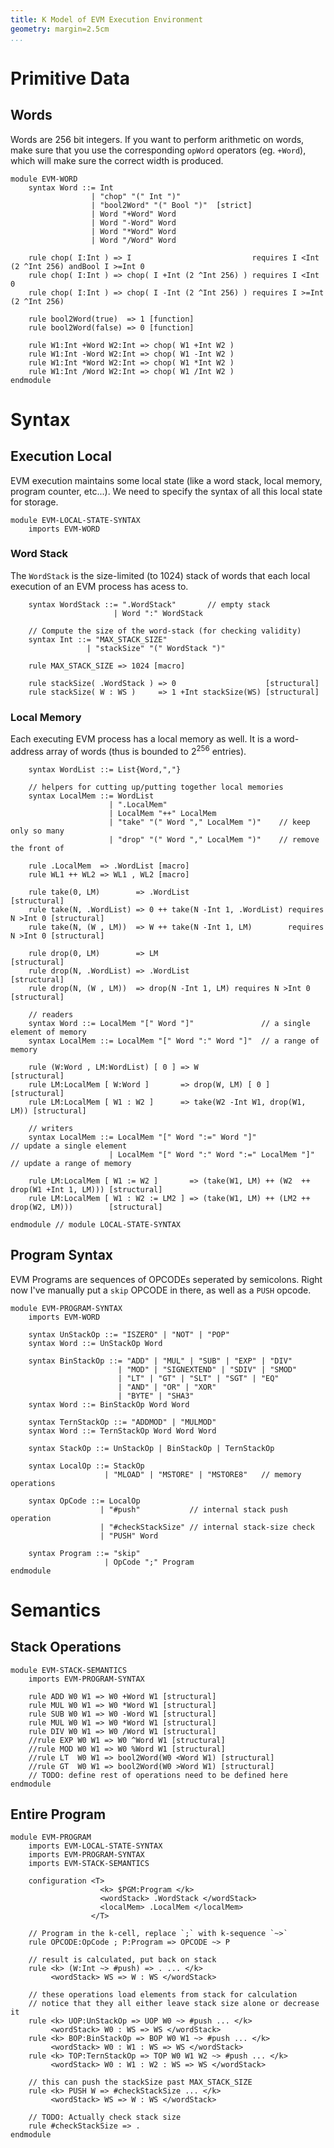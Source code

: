 ```yaml
---
title: K Model of EVM Execution Environment
geometry: margin=2.5cm
...
```



Primitive Data
==============

Words
-----

Words are 256 bit integers. If you want to perform arithmetic on words, make
sure that you use the corresponding `opWord` operators (eg. `+Word`), which will
make sure the correct width is produced.

```k
module EVM-WORD
    syntax Word ::= Int
                  | "chop" "(" Int ")"
                  | "bool2Word" "(" Bool ")"  [strict]
                  | Word "+Word" Word
                  | Word "-Word" Word
                  | Word "*Word" Word
                  | Word "/Word" Word

    rule chop( I:Int ) => I                           requires I <Int (2 ^Int 256) andBool I >=Int 0
    rule chop( I:Int ) => chop( I +Int (2 ^Int 256) ) requires I <Int 0
    rule chop( I:Int ) => chop( I -Int (2 ^Int 256) ) requires I >=Int (2 ^Int 256)

    rule bool2Word(true)  => 1 [function]
    rule bool2Word(false) => 0 [function]

    rule W1:Int +Word W2:Int => chop( W1 +Int W2 )
    rule W1:Int -Word W2:Int => chop( W1 -Int W2 )
    rule W1:Int *Word W2:Int => chop( W1 *Int W2 )
    rule W1:Int /Word W2:Int => chop( W1 /Int W2 )
endmodule
```


Syntax
======

Execution Local
---------------

EVM execution maintains some local state (like a word stack, local memory,
program counter, etc...). We need to specify the syntax of all this local state
for storage.

```k
module EVM-LOCAL-STATE-SYNTAX
    imports EVM-WORD
```

### Word Stack

The `WordStack` is the size-limited (to 1024) stack of words that each local
execution of an EVM process has acess to.

```k
    syntax WordStack ::= ".WordStack"       // empty stack
                       | Word ":" WordStack

    // Compute the size of the word-stack (for checking validity)
    syntax Int ::= "MAX_STACK_SIZE"
                 | "stackSize" "(" WordStack ")"

    rule MAX_STACK_SIZE => 1024 [macro]

    rule stackSize( .WordStack ) => 0                    [structural]
    rule stackSize( W : WS )     => 1 +Int stackSize(WS) [structural]
```

### Local Memory

Each executing EVM process has a local memory as well. It is a word-address
array of words (thus is bounded to $2^256$ entries).

```k
    syntax WordList ::= List{Word,","}

    // helpers for cutting up/putting together local memories
    syntax LocalMem ::= WordList
                      | ".LocalMem"
                      | LocalMem "++" LocalMem
                      | "take" "(" Word "," LocalMem ")"    // keep only so many
                      | "drop" "(" Word "," LocalMem ")"    // remove the front of

    rule .LocalMem  => .WordList [macro]
    rule WL1 ++ WL2 => WL1 , WL2 [macro]

    rule take(0, LM)        => .WordList                                        [structural]
    rule take(N, .WordList) => 0 ++ take(N -Int 1, .WordList) requires N >Int 0 [structural]
    rule take(N, (W , LM))  => W ++ take(N -Int 1, LM)        requires N >Int 0 [structural]

    rule drop(0, LM)        => LM                                   [structural]
    rule drop(N, .WordList) => .WordList                            [structural]
    rule drop(N, (W , LM))  => drop(N -Int 1, LM) requires N >Int 0 [structural]

    // readers
    syntax Word ::= LocalMem "[" Word "]"               // a single element of memory
    syntax LocalMem ::= LocalMem "[" Word ":" Word "]"  // a range of memory

    rule (W:Word , LM:WordList) [ 0 ] => W                              [structural]
    rule LM:LocalMem [ W:Word ]       => drop(W, LM) [ 0 ]              [structural]
    rule LM:LocalMem [ W1 : W2 ]      => take(W2 -Int W1, drop(W1, LM)) [structural]

    // writers
    syntax LocalMem ::= LocalMem "[" Word ":=" Word "]"                 // update a single element
                      | LocalMem "[" Word ":" Word ":=" LocalMem "]"    // update a range of memory

    rule LM:LocalMem [ W1 := W2 ]       => (take(W1, LM) ++ (W2  ++ drop(W1 +Int 1, LM))) [structural]
    rule LM:LocalMem [ W1 : W2 := LM2 ] => (take(W1, LM) ++ (LM2 ++ drop(W2, LM)))        [structural]

endmodule // module LOCAL-STATE-SYNTAX
```

Program Syntax
--------------


EVM Programs are sequences of OPCODEs seperated by semicolons. Right now I've
manually put a `skip` OPCODE in there, as well as a `PUSH` opcode.

```k
module EVM-PROGRAM-SYNTAX
    imports EVM-WORD

    syntax UnStackOp ::= "ISZERO" | "NOT" | "POP"
    syntax Word ::= UnStackOp Word

    syntax BinStackOp ::= "ADD" | "MUL" | "SUB" | "EXP" | "DIV"
                        | "MOD" | "SIGNEXTEND" | "SDIV" | "SMOD"
                        | "LT" | "GT" | "SLT" | "SGT" | "EQ"
                        | "AND" | "OR" | "XOR"
                        | "BYTE" | "SHA3"
    syntax Word ::= BinStackOp Word Word

    syntax TernStackOp ::= "ADDMOD" | "MULMOD"
    syntax Word ::= TernStackOp Word Word Word

    syntax StackOp ::= UnStackOp | BinStackOp | TernStackOp

    syntax LocalOp ::= StackOp
                     | "MLOAD" | "MSTORE" | "MSTORE8"   // memory operations

    syntax OpCode ::= LocalOp
                    | "#push"           // internal stack push operation
                    | "#checkStackSize" // internal stack-size check
                    | "PUSH" Word

    syntax Program ::= "skip"
                     | OpCode ";" Program
endmodule
```

Semantics
=========

Stack Operations
----------------

```k
module EVM-STACK-SEMANTICS
    imports EVM-PROGRAM-SYNTAX

    rule ADD W0 W1 => W0 +Word W1 [structural]
    rule MUL W0 W1 => W0 *Word W1 [structural]
    rule SUB W0 W1 => W0 -Word W1 [structural]
    rule MUL W0 W1 => W0 *Word W1 [structural]
    rule DIV W0 W1 => W0 /Word W1 [structural]
    //rule EXP W0 W1 => W0 ^Word W1 [structural]
    //rule MOD W0 W1 => W0 %Word W1 [structural]
    //rule LT  W0 W1 => bool2Word(W0 <Word W1) [structural]
    //rule GT  W0 W1 => bool2Word(W0 >Word W1) [structural]
    // TODO: define rest of operations need to be defined here
endmodule
```

Entire Program
--------------

```k
module EVM-PROGRAM
    imports EVM-LOCAL-STATE-SYNTAX
    imports EVM-PROGRAM-SYNTAX
    imports EVM-STACK-SEMANTICS

    configuration <T>
                    <k> $PGM:Program </k>
                    <wordStack> .WordStack </wordStack>
                    <localMem> .LocalMem </localMem>
                  </T>

    // Program in the k-cell, replace `;` with k-sequence `~>`
    rule OPCODE:OpCode ; P:Program => OPCODE ~> P

    // result is calculated, put back on stack
    rule <k> (W:Int ~> #push) => . ... </k>
         <wordStack> WS => W : WS </wordStack>

    // these operations load elements from stack for calculation
    // notice that they all either leave stack size alone or decrease it
    rule <k> UOP:UnStackOp => UOP W0 ~> #push ... </k>
         <wordStack> W0 : WS => WS </wordStack>
    rule <k> BOP:BinStackOp => BOP W0 W1 ~> #push ... </k>
         <wordStack> W0 : W1 : WS => WS </wordStack>
    rule <k> TOP:TernStackOp => TOP W0 W1 W2 ~> #push ... </k>
         <wordStack> W0 : W1 : W2 : WS => WS </wordStack>

    // this can push the stackSize past MAX_STACK_SIZE
    rule <k> PUSH W => #checkStackSize ... </k>
         <wordStack> WS => W : WS </wordStack>

    // TODO: Actually check stack size
    rule #checkStackSize => .
endmodule
```

